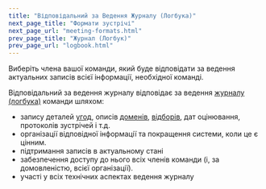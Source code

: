 ```yaml
---
title: "Відповідальний за Ведення Журналу (Логбука)"
next_page_title: "Формати зустрічі"
next_page_url: "meeting-formats.html"
prev_page_title: "Журнал (Логбук)"
prev_page_url: "logbook.html"
---
```



<div class="card summary"><div class="card-body">Виберіть члена вашої команди, який буде відповідати за ведення актуальних записів всієї інформації, необхідної команді.
</div></div>

Відповідальний за ведення журналу відповідає за ведення <a href="glossary.html#entry-logbook" class="glossary-tooltip" data-toggle="tooltip" title="Журнал: (Цифрова) система для зберігання всієї інформації, необхідної для управління організацією.">журналу (логбука)</a> команди шляхом:

- запису деталей <a href="glossary.html#entry-agreement" class="glossary-tooltip" data-toggle="tooltip" title="Угода: Узгоджений з інструкцією, процесом, протоколом або політикою, призначеним для керування потоком цінностей.">угод</a>, описів <a href="glossary.html#entry-domain" class="glossary-tooltip" data-toggle="tooltip" title="Домен: Окрема сфера впливу, діяльності та прийняття рішень всередині організації.">доменів</a>, [відборів](role-selection.html), дат оцінювання, протоколів зустрічей і т.д.
- організації відповідної інформації та покращення системи, коли це є цінним.
- підтримання записів в актуальному стані
- забезпечення доступу до нього всіх членів команди (і, за домовленістю, всієї організації).
- участі у всіх технічних аспектах ведення журналу